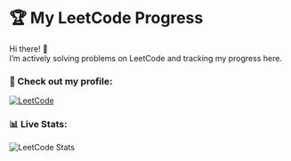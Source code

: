 # 🏆 My LeetCode Progress

Hi there! 👋  
I’m actively solving problems on LeetCode and tracking my progress here.

### 🔗 Check out my profile:  
[![LeetCode](https://img.shields.io/badge/LeetCode-Profile-orange?style=for-the-badge&logo=leetcode&logoColor=black)](https://leetcode.com/u/Samyu16/)

### 📊 Live Stats:  
![LeetCode Stats](https://leetcard.jacoblin.cool/Samyu16?theme=dark&ext=heatmap&font=Baloo%202)
